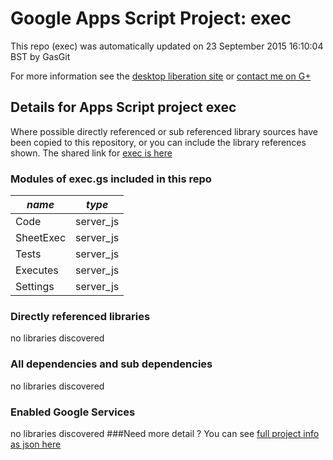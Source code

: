 # Google Apps Script Project: exec
This repo (exec) was automatically updated on 23 September 2015 16:10:04 BST by GasGit

For more information see the [desktop liberation site](http://ramblings.mcpher.com/Home/excelquirks/drivesdk/gettinggithubready "desktop liberation") or [contact me on G+](https://plus.google.com/+BruceMcpherson "Bruce McPherson - GDE")
## Details for Apps Script project exec
Where possible directly referenced or sub referenced library sources have been copied to this repository, or you can include the library references shown. 
The shared link for [exec is here](https://script.google.com/d/1b8-qNKLgHf71AyHp_Ec7Tp-GkPUixSXV3uUmI5tKgKJzfPNKF314amNp/edit?usp=sharing "open in the GAS IDE")

### Modules of exec.gs included in this repo
*name*|*type*
--- | --- 
Code| server_js
SheetExec| server_js
Tests| server_js
Executes| server_js
Settings| server_js
### Directly referenced libraries
no libraries discovered
### All dependencies and sub dependencies
no libraries discovered
### Enabled Google Services
no libraries discovered
###Need more detail ?
You can see [full project info as json here](info.json)
